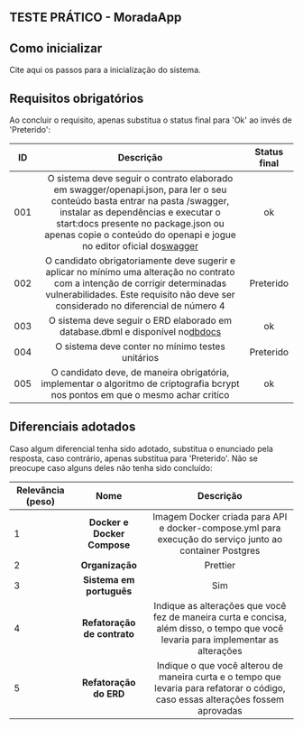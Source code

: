 ## TESTE PRÁTICO - MoradaApp

## Como inicializar

Cite aqui os passos para a inicialização do sistema.

## Requisitos obrigatórios

Ao concluir o requisito, apenas substitua o status final para 'Ok' ao invés de 'Preterido':

| ID  |                                                                                                                                                  Descrição                                                                                                                                                  | Status final |
| --- | :-----------------------------------------------------------------------------------------------------------------------------------------------------------------------------------------------------------------------------------------------------------------------------------------------------------: | :----------: |
| 001 | O sistema deve seguir o contrato elaborado em swagger/openapi.json, para ler o seu conteúdo basta entrar na pasta /swagger, instalar as dependências e executar o start:docs presente no package.json ou apenas copie o conteúdo do openapi e jogue no editor oficial do[swagger](https://editor.swagger.io/) |      ok      |
| 002 |                                          O candidato obrigatoriamente deve sugerir e aplicar no mínimo uma alteração no contrato com a intenção de corrigir determinadas vulnerabilidades. Este requisito não deve ser considerado no diferencial de número 4                                          |  Preterido  |
| 003 |                                                                                     O sistema deve seguir o ERD elaborado em database.dbml e disponível no[dbdocs](https://dbdocs.io/N%C3%ADcolas%20Cleiton/MoradaAppTest)                                                                                     |      ok      |
| 004 |                                                                                                                              O sistema deve conter no mínimo testes unitários                                                                                                                              |  Preterido  |
| 005 |                                                                                      O candidato deve, de maneira obrigatória, implementar o algoritmo de criptografia bcrypt nos pontos em que o mesmo achar critíco                                                                                      |      ok      |

## Diferenciais adotados

Caso algum diferencial tenha sido adotado, substitua o enunciado pela resposta, caso contrário, apenas substitua para 'Preterido'. Não se preocupe caso alguns deles não tenha sido concluído:

| Relevância (peso) |                Nome                |                                                                Descrição                                                                |
| ------------------ | :---------------------------------: | :---------------------------------------------------------------------------------------------------------------------------------------: |
| 1                  |  **Docker e Docker Compose**  |                Imagem Docker criada para API e docker-compose.yml para execução do serviço junto ao container Postgres                |
| 2                  |       **Organização**       |                                                                 Prettier                                                                 |
| 3                  |   **Sistema em português**   |                                                                    Sim                                                                    |
| 4                  | **Refatoração de contrato** | Indique as alterações que você fez de maneira curta e concisa, além disso, o tempo que você levaria para implementar as alterações |
| 5                  |   **Refatoração do ERD**   |   Indique o que você alterou de maneira curta e o tempo que levaria para refatorar o código, caso essas alterações fossem aprovadas   |
